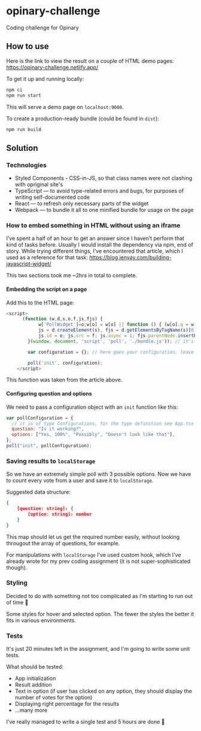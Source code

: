 # opinary-challenge

Coding challenge for Opinary

## How to use

Here is the link to view the result on a couple of HTML demo pages: https://opinary-challenge.netlify.app/

To get it up and running locally:

```bash
npm ci
npm run start
```

This will serve a demo page on `localhost:9000`.

To create a production-ready bundle (could be found in `dist`):

```bash
npm run build
```

## Solution

### Technologies

- Styled Components - CSS-in-JS, so that class names were not clashing with opriginal site's
- TypeScript — to avoid type-related errors and bugs, for purposes of writing self-documented code
- React — to refresh only necessary parts of the widget
- Webpack — to bundle it all to one minified bundle for usage on the page

### How to embed something in HTML without using an iframe

I’ve spent a half of an hour to get an answer since I haven’t perform that kind of tasks before. Usually I would install the dependency via npm, end of story. While trying different things, I’ve encountered that article, which I used as a reference for that task: https://blog.jenyay.com/building-javascript-widget/

This two sections took me ~2hrs in total to complete.

#### Embedding the script on a page

Add this to the HTML page:

```js
<script>
      (function (w,d,s,o,f,js,fjs) {
            w['PollWidget']=o;w[o] = w[o] || function () { (w[o].q = w[o].q || []).push(arguments) };
            js = d.createElement(s), fjs = d.getElementsByTagName(s)[0];
            js.id = o; js.src = f; js.async = 1; fjs.parentNode.insertBefore(js, fjs);
        }(window, document, 'script', 'poll', './bundle.js')); // it's better to host the js bundle via CDN

        var configuration = {}; // here goes your configuration, leave it empty for a default question/options

        poll('init', configuration);
    </script>
```

This function was taken from the article above.

#### Configuring question and options

We need to pass a configuration object with an `init` function like this:

```js
var pollConfiguration = {
  // it is of type Configurations, for the type definition see App.tsx
  question: "Is it working?",
  options: ["Yes, 100%", "Possibly", "Doesn't look like that"],
};
poll("init", pollConfiguration);
```

### Saving results to `localStorage`

So we have an extremely simple poll with 3 possible options. Now we have to count every vote from a user and save it to `localStorage`.

Suggested data structure:

```json
{
    [question: string]: {
        [option: string]: number
    }
}
```

This map should let us get the required number easily, without looking througout the array of questions, for example.

For manipulations with `localStorage` I've used custom hook, which I've already wrote for my prev coding assignment (it is not super-sophisticated though).

### Styling

Decided to do with something not too complicated as I'm starting to run out of time 🙈

Some styles for hover and selected option. The fewer the styles the better it fits in various environments.

### Tests

It's just 20 minutes left in the assignment, and I'm going to write some unit tests.

What should be tested:

- App initialization
- Result addition
- Text in option (if user has clicked on any option, they should display the number of votes for the option)
- Displaying right percentage for the results
- ...many more

I've really managed to write a single test and 5 hours are done 😬
